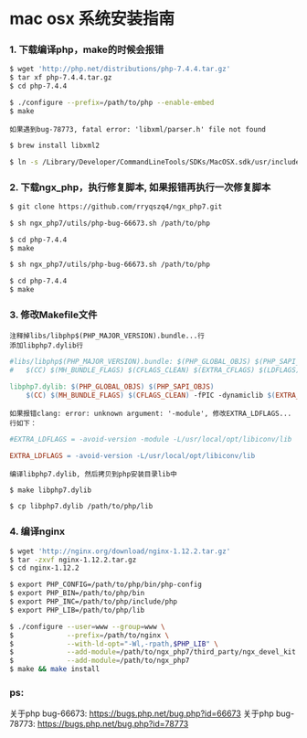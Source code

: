 # mac osx 系统安装指南

### 1. 下载编译php，make的时候会报错
```sh
$ wget 'http://php.net/distributions/php-7.4.4.tar.gz'
$ tar xf php-7.4.4.tar.gz
$ cd php-7.4.4

$ ./configure --prefix=/path/to/php --enable-embed
$ make
```

	如果遇到bug-78773, fatal error: 'libxml/parser.h' file not found
```sh
$ brew install libxml2

$ ln -s /Library/Developer/CommandLineTools/SDKs/MacOSX.sdk/usr/include/libxml2/libxml /Library/Developer/CommandLineTools/SDKs/MacOSX.sdk/usr/include/libxml
```

### 2. 下载ngx_php，执行修复脚本, 如果报错再执行一次修复脚本
```sh
$ git clone https://github.com/rryqszq4/ngx_php7.git

$ sh ngx_php7/utils/php-bug-66673.sh /path/to/php

$ cd php-7.4.4
$ make

$ sh ngx_php7/utils/php-bug-66673.sh /path/to/php

$ cd php-7.4.4
$ make
```

### 3. 修改Makefile文件
	注释掉libs/libphp$(PHP_MAJOR_VERSION).bundle...行
	添加libphp7.dylib行
```makefile
#libs/libphp$(PHP_MAJOR_VERSION).bundle: $(PHP_GLOBAL_OBJS) $(PHP_SAPI_OBJS)
#	$(CC) $(MH_BUNDLE_FLAGS) $(CFLAGS_CLEAN) $(EXTRA_CFLAGS) $(LDFLAGS) $(EXTRA_LDFLAGS) $(PHP_GLOBAL_OBJS:.lo=.o) $(PHP_SAPI_OBJS:.lo=.o) $(PHP_FRAMEWORKS) $(EXTRA_LIBS) $(ZEND_EXTRA_LIBS) -o $@ && cp $@ libs/libphp$(PHP_MAJOR_VERSION).so

libphp7.dylib: $(PHP_GLOBAL_OBJS) $(PHP_SAPI_OBJS)
	$(CC) $(MH_BUNDLE_FLAGS) $(CFLAGS_CLEAN) -fPIC -dynamiclib $(EXTRA_CFLAGS) $(LDFLAGS) $(EXTRA_LDFLAGS) $(PHP_GLOBAL_OBJS:.lo=.o) $(PHP_SAPI_OBJS:.lo=.o) $(PHP_FRAMEWORKS) $(EXTRA_LIBS) $(ZEND_EXTRA_LIBS) -o $@

```

	如果报错clang: error: unknown argument: '-module', 修改EXTRA_LDFLAGS...行如下：
```makefile
#EXTRA_LDFLAGS = -avoid-version -module -L/usr/local/opt/libiconv/lib

EXTRA_LDFLAGS = -avoid-version -L/usr/local/opt/libiconv/lib
```

	编译libphp7.dylib, 然后拷贝到php安装目录lib中
```sh
$ make libphp7.dylib

$ cp libphp7.dylib /path/to/php/lib
```

### 4. 编译nginx

```sh
$ wget 'http://nginx.org/download/nginx-1.12.2.tar.gz'
$ tar -zxvf nginx-1.12.2.tar.gz
$ cd nginx-1.12.2

$ export PHP_CONFIG=/path/to/php/bin/php-config
$ export PHP_BIN=/path/to/php/bin
$ export PHP_INC=/path/to/php/include/php
$ export PHP_LIB=/path/to/php/lib

$ ./configure --user=www --group=www \
$             --prefix=/path/to/nginx \
$             --with-ld-opt="-Wl,-rpath,$PHP_LIB" \
$             --add-module=/path/to/ngx_php7/third_party/ngx_devel_kit \
$             --add-module=/path/to/ngx_php7
$ make && make install
```

### ps:
关于php bug-66673: https://bugs.php.net/bug.php?id=66673
关于php bug-78773: https://bugs.php.net/bug.php?id=78773
